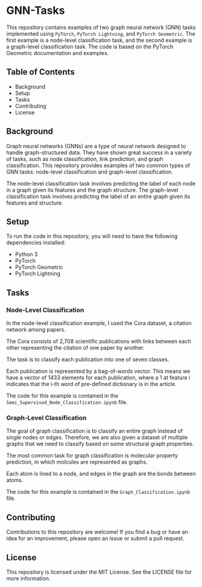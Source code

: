# GNN-Tasks
This repository contains examples of two graph neural network (GNN) tasks implemented using `PyTorch`, `PyTorch Lightning`, and `PyTorch Geometric`. The first example is a node-level classification task, and the second example is a graph-level classification task. The code is based on the PyTorch Geometric documentation and examples.

## Table of Contents
- Background
- Setup
- Tasks
- Contributing
- License


## Background
Graph neural networks (GNNs) are a type of neural network designed to handle graph-structured data. They have shown great success in a variety of tasks, such as node classification, link prediction, and graph classification. This repository provides examples of two common types of GNN tasks: node-level classification and graph-level classification.

The node-level classification task involves predicting the label of each node in a graph given its features and the graph structure. The graph-level classification task involves predicting the label of an entire graph given its features and structure.

## Setup
To run the code in this repository, you will need to have the following dependencies installed:

- Python 3
- PyTorch
- PyTorch Geometric
- PyTorch Lightning

## Tasks
### Node-Level Classification
In the node-level classification example, I used the Cora dataset, a citation network among papers.

The Cora consists of 2,708 scientific publications with links between each other representing the citation of one paper by another.

The task is to classify each publication into one of seven classes.

Each publication is represented by a bag-of-words vector. This means we have a vector of 1433 elements for each publication, where a 1 at feature i indicates that the i-th word of pre-defined dictionary is in the article.

The code for this example is contained in the `Semi_Supervised_Node_Classification.ipynb` file.

### Graph-Level Classification
The goal of graph classification is to classify an entire graph instead of single nodes or edges. Therefore, we are also given a dataset of multiple graphs that we need to classify based on some structural graph properties.

The most common task for graph classification is molecular property prediction, in which molcules are represented as graphs.

Each atom is lined to a node, and edges in the graph are the bonds between atoms.

The code for this example is contained in the `Graph_Classification.ipynb` file.

## Contributing
Contributions to this repository are welcome! If you find a bug or have an idea for an improvement, please open an issue or submit a pull request.

## License
This repository is licensed under the MIT License. See the LICENSE file for more information.
